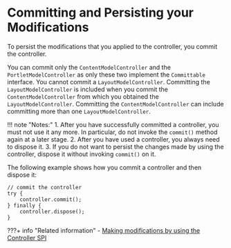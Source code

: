# Committing and Persisting your Modifications

To persist the modifications that you applied to the controller, you commit the controller.

You can commit only the `ContentModelController` and the `PortletModelController` as only these two implement the `Committable` interface. You cannot commit a `LayoutModelController`. Committing the `LayoutModelController` is included when you commit the `ContentModelController` from which you obtained the `LayoutModelController`. Committing the `ContentModelController` can include committing more than one `LayoutModelController`.

!!! note "Notes:"
    1.  After you have successfully committed a controller, you must not use it any more. In particular, do not invoke the `commit()` method again at a later stage.
    2.  After you have used a controller, you always need to dispose it.
    3.  If you do not want to persist the changes made by using the controller, dispose it without invoking `commit()` on it.

The following example shows how you commit a controller and then dispose it:

```
// commit the controller
try {
    controller.commit();
} finally {
    controller.dispose();
}

```

???+ info "Related information"
    - [Making modifications by using the Controller SPI](../controller_spi_modification/index.md)


